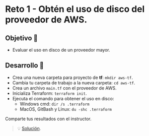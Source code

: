 # Reto 1 - Obtén el uso de disco del proveedor de AWS.

## Objetivo 🎯

* Evaluar el uso en disco de un proveedor mayor.

## Desarrollo 📝

* Crea una nueva carpeta para proyecto de **tf**: `mkdir aws-tf`.
* Cambia tu carpeta de trabajo a la nueva carpeta: `cd aws-tf`.
* Crea un archivo `main.tf` con el proveedor de AWS.
* Inicializa Terraform: `terraform init`.
* Ejecuta el comando para obtener el uso en disco:
    * Windows cmd: `dir /s .terraform`
    * MacOS, GitBash y Linux: `du -shc .terraform`

Comparte tus resultados con el instructor.

> 💡 [Solución](./resp.md).
